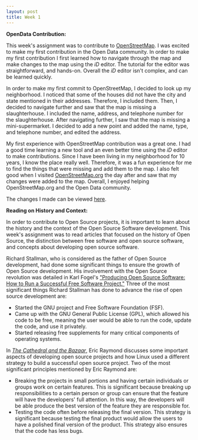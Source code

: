```yaml
---
layout: post
title: Week 1
---
```



__OpenData Contribution:__

This week's assignment was to contribute to [OpenStreetMap](https://www.OpenStreetMap.org). I was excited to make my first contribution in the Open Data community. In order to make my first contribution I first learned how to navigate through the map and make changes to the map using the *iD* editor. The tutorial for the editor was straightforward, and hands-on. Overall the *iD* editor isn't complex, and can be learned quickly.

In order to make my first commit to OpenStreetMap, I decided to look up my neighborhood. I noticed that some of the houses did not have the city and state mentioned in their addresses. Therefore, I included them. Then, I decided to navigate further and saw that the map is missing a slaughterhouse. I included the name, address, and telephone number for the slaughterhouse. After navigating further, I saw that the map is missing a mini-supermarket. I decided to add a new point and added the name, type, and telephone number, and edited the address. 

My first experience with OpenStreetMap contribution was a great one. I had a good time learning a new tool and an even better time using the *iD* editor to make contributions. Since I  have been living in my neighborhood for 10 years, I know the place really well. Therefore, it was a fun experience for me to find the things that were missing and add them to the map. I also felt good when I visited
[OpenStreetMap.org](https://www.OpenStreetMap.org) the day after and saw that my changes were added to the map. Overall, I enjoyed helping OpenStreetMap.org and the Open Data community.

The changes I made can be viewed [here](https://www.openstreetmap.org/user/anupamdas104/history).


__Reading on History and Context:__

In order to contribute to Open Source projects, it is important to learn about the history and the context of the Open Source Software development. This week's assignment was to read articles that focused on the history of Open Source, the distinction between free software and open source software, and concepts about developing open source software.

Richard Stallman, who is considered as the father of Open Source development, had done some significant things to ensure the growth of Open Source development. His involvement with the Open Source revolution was detailed in Karl Fogel's ["Producing Open Source Software: How to Run a Successful Free Software Project."](https://producingoss.com/) Three of the most significant things Richard Stallman has done to advance the rise of open source development are: 
* Started the GNU project and Free Software Foundation (FSF).
* Came up with the GNU General Public License (GPL), which allowed his code to be free, meaning the user would be able to run the code, update the code, and use it privately.
* Started releasing free supplements for many critical components of operating systems.

In _[The Cathedral and the Bazaar](http://www.catb.org/~esr/writings/cathedral-bazaar/cathedral-bazaar/index.html)_, Eric Raymond discusses some important aspects of developing open source projects and how Linux used a different strategy to build a successful open source project. Two of the most significant principles mentioned by Eric Raymond are:
* Breaking the projects in small portions and having certain individuals or groups work on certain features. This is significant because breaking up responsibilities to a certain person or group can ensure that the feature will have the developers' full attention. In this way, the developers will be able produce the best version of the feature they are responsible for.
* Testing the code often before releasing the final version. This strategy is significant because testing the final product would allow the users to have a polished final version of the product. This strategy also ensures that the code has less bugs.
